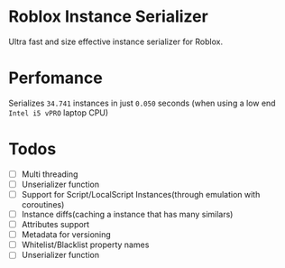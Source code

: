 # Roblox Instance Serializer
Ultra fast and size effective instance serializer for Roblox.

# Perfomance
Serializes `34.741` instances in just `0.050` seconds
(when using a low end `Intel i5 vPRO` laptop CPU)

# Todos
- [ ] Multi threading
- [ ] Unserializer function
- [ ] Support for Script/LocalScript Instances(through emulation with coroutines)
- [ ] Instance diffs(caching a instance that has many similars)
- [ ] Attributes support
- [ ] Metadata for versioning
- [ ] Whitelist/Blacklist property names
- [ ] Unserializer function
